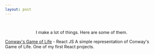 ```yaml
---
layout: post
---
```

&nbsp;
<center> I make a lot of things. Here are some of them. </center>

[Conway's Game of Life]({{site.data.global.url}}/webapps/gameoflife) - React JS
  A simple representation of Conway's Game of Life. One of my first React projects.
